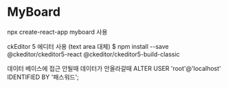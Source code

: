 # MyBoard

npx create-react-app myboard 사용

ckEditor 5 에디터 사용 (text area 대체)
$ npm install --save @ckeditor/ckeditor5-react @ckeditor/ckeditor5-build-classic

데이터 베이스에 접근 안될때 데이터가 안올라갈때
ALTER USER 'root'@'localhost' IDENTIFIED BY '패스워드';
